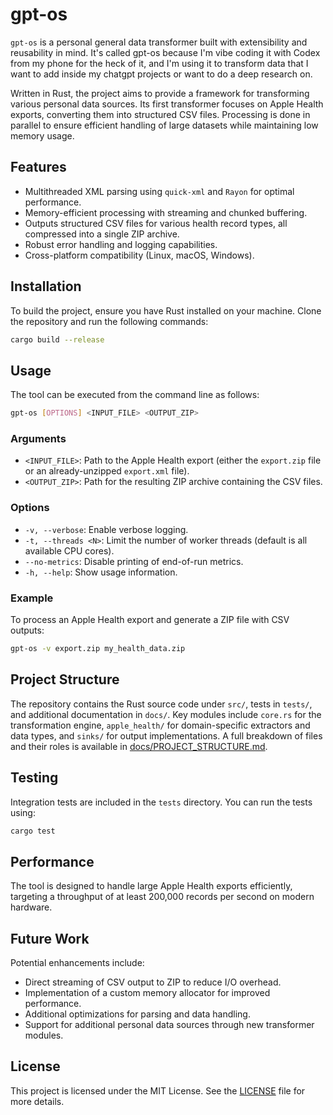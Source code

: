 # gpt-os

`gpt-os` is a personal general data transformer built with extensibility and reusability in mind. It's called gpt-os because I'm vibe coding it with Codex from my phone for the heck of it, and I'm using it to transform data that I want to add inside my chatgpt projects or want to do a deep research on.

Written in Rust, the project aims to provide a framework for transforming various personal data sources. Its first transformer focuses on Apple Health exports, converting them into structured CSV files. Processing is done in parallel to ensure efficient handling of large datasets while maintaining low memory usage.

## Features

- Multithreaded XML parsing using `quick-xml` and `Rayon` for optimal performance.
- Memory-efficient processing with streaming and chunked buffering.
- Outputs structured CSV files for various health record types, all compressed into a single ZIP archive.
- Robust error handling and logging capabilities.
- Cross-platform compatibility (Linux, macOS, Windows).

## Installation

To build the project, ensure you have Rust installed on your machine. Clone the repository and run the following commands:

```bash
cargo build --release
```

## Usage

The tool can be executed from the command line as follows:

```bash
gpt-os [OPTIONS] <INPUT_FILE> <OUTPUT_ZIP>
```

### Arguments

- `<INPUT_FILE>`: Path to the Apple Health export (either the `export.zip` file or an already-unzipped `export.xml` file).
- `<OUTPUT_ZIP>`: Path for the resulting ZIP archive containing the CSV files.

### Options

- `-v, --verbose`: Enable verbose logging.
- `-t, --threads <N>`: Limit the number of worker threads (default is all available CPU cores).
- `--no-metrics`: Disable printing of end-of-run metrics.
- `-h, --help`: Show usage information.

### Example

To process an Apple Health export and generate a ZIP file with CSV outputs:

```bash
gpt-os -v export.zip my_health_data.zip
```

## Project Structure

The repository contains the Rust source code under `src/`, tests in `tests/`, and
additional documentation in `docs/`. Key modules include `core.rs` for the
transformation engine, `apple_health/` for domain-specific extractors and data
types, and `sinks/` for output implementations. A full breakdown of files and
their roles is available in [docs/PROJECT_STRUCTURE.md](docs/PROJECT_STRUCTURE.md).

## Testing

Integration tests are included in the `tests` directory. You can run the tests using:

```bash
cargo test
```

## Performance

The tool is designed to handle large Apple Health exports efficiently, targeting a throughput of at least 200,000 records per second on modern hardware.

## Future Work

Potential enhancements include:

- Direct streaming of CSV output to ZIP to reduce I/O overhead.
- Implementation of a custom memory allocator for improved performance.
- Additional optimizations for parsing and data handling.
- Support for additional personal data sources through new transformer modules.

## License

This project is licensed under the MIT License. See the [LICENSE](LICENSE) file for more details.
